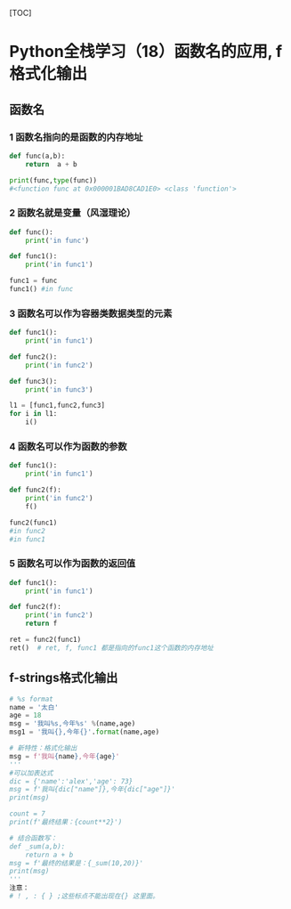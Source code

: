 [TOC]



# Python全栈学习（18）函数名的应用, f格式化输出

## 函数名

### 1 函数名指向的是函数的内存地址

```python
def func(a,b):
    return  a + b

print(func,type(func))
#<function func at 0x000001BAD8CAD1E0> <class 'function'>
```

### 2 函数名就是变量（风湿理论）

```python
def func():
    print('in func')

def func1():
    print('in func1')

func1 = func
func1() #in func
```

### 3 函数名可以作为容器类数据类型的元素

```python
def func1():
    print('in func1')

def func2():
    print('in func2')

def func3():
    print('in func3')

l1 = [func1,func2,func3]
for i in l1:
    i()
```

### 4 函数名可以作为函数的参数

```python
def func1():
    print('in func1')

def func2(f):
    print('in func2')
    f()

func2(func1)
#in func2
#in func1
```

### 5 函数名可以作为函数的返回值

```python
def func1():
    print('in func1')

def func2(f):
    print('in func2')
    return f

ret = func2(func1)
ret()  # ret, f, func1 都是指向的func1这个函数的内存地址
```

## f-strings格式化输出

```python
# %s format
name = '太白'
age = 18
msg = '我叫%s,今年%s' %(name,age)
msg1 = '我叫{},今年{}'.format(name,age)

# 新特性：格式化输出
msg = f'我叫{name},今年{age}'
'''
#可以加表达式
dic = {'name':'alex','age': 73}
msg = f'我叫{dic["name"]},今年{dic["age"]}'
print(msg)

count = 7
print(f'最终结果：{count**2}')

# 结合函数写：
def _sum(a,b):
    return a + b
msg = f'最终的结果是：{_sum(10,20)}'
print(msg)
''' 
注意：
# ! , : { } ;这些标点不能出现在{} 这里面。
```

